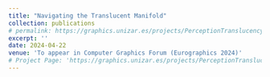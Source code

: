 ```yaml
---
title: "Navigating the Translucent Manifold"
collection: publications
# permalink: https://graphics.unizar.es/projects/PerceptionTranslucencyDynamicIllumination/
excerpt: ''
date: 2024-04-22
venue: 'To appear in Computer Graphics Forum (Eurographics 2024)'
# Project Page: 'https://graphics.unizar.es/projects/PerceptionTranslucencyDynamicIllumination/'
---
```


<!-- [Project Page](https://graphics.unizar.es/projects/PerceptionTranslucencyDynamicIllumination/) -->

<!-- We present a perceptually-motivated manifold for translucent appearance, designed for intuitive editing of translucent materials by navigating through the manifold. 
Classic tools for editing translucent appearance, based on the use of sliders to tune a number of parameters, are challenging for non-expert users: These parameters have a highly non-linear effect on appearance, and exhibit complex interplay and similarity relations between them. 
Instead, we pose editing as a navigation task in a low-dimensional space of appearances, which abstracts the user from the underlying optical parameters.
To achieve this, we build a low-dimensional continuous manifold of translucent appearance that correlates with how humans perceive this type of materials. We first analyze the correlation of different distance metrics \revEG{in image space} with human perception. We select the best-performing metric to build a low-dimensional manifold, which can be used to navigate the space of translucent appearance. To evaluate the validity of our proposed manifold within its intended application scenario, we build an editing interface that leverages the manifold, and relies on image navigation plus a fine-tuning step to edit appearance. We compare our intuitive interface to a traditional, slider-based one in a user study, demonstrating its effectiveness and superior performance when editing translucent objects. -->